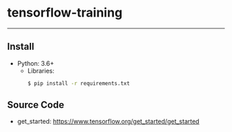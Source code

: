 # tensorflow-training

----

## Install

- Python: 3.6+
  - Libraries:
    ```bash
    $ pip install -r requirements.txt
    ```

## Source Code

- get_started: https://www.tensorflow.org/get_started/get_started
